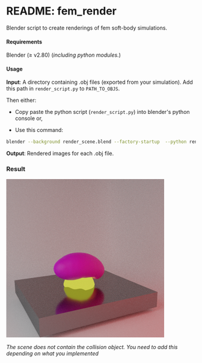 # README: fem_render
Blender script to create renderings of fem soft-body simulations.

#### Requirements

Blender (≥ v2.80) (*including python modules.*)

#### Usage

**Input**: A directory containing .obj files (exported from your simulation). Add this path in `render_script.py` to `PATH_TO_OBJS`.

Then either:
- Copy paste the python script (`render_script.py`) into blender's python console or,

- Use this command:
```bash
blender --background render_scene.blend --factory-startup  --python render_script.py
```
**Output**: Rendered images for each .obj file.

### Result

![alt text](https://raw.githubusercontent.com/vikasTmz/fem_render/master/result.png "")

*The scene does not contain the collision object. You need to add this depending on what you implemented*
